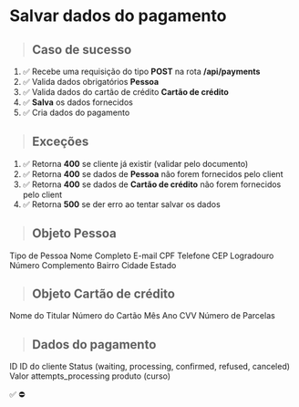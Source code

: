 # Salvar dados do pagamento

> ## Caso de sucesso

1. ✅ Recebe uma requisição do tipo **POST** na rota **/api/payments**
2. ✅ Valida dados obrigatórios **Pessoa**
3. ✅ Valida dados do cartão de crédito **Cartão de crédito**
4. ✅ **Salva** os dados fornecidos
5. ✅ Cria dados do pagamento

> ## Exceções
1. ✅ Retorna **400** se  cliente já existir (validar pelo documento)
2. ✅ Retorna **400** se  dados de **Pessoa** não forem fornecidos pelo client
3. ✅ Retorna **400** se  dados de  **Cartão de crédito** não forem fornecidos pelo client
4. ✅ Retorna **500** se der erro ao tentar salvar os dados


> ## Objeto Pessoa
Tipo de Pessoa
Nome Completo
E-mail
CPF
Telefone
CEP
Logradouro
Número 
Complemento
Bairro 
Cidade 
Estado 

> ## Objeto Cartão de crédito
Nome do Titular
Número do Cartão
Mês 
Ano
CVV
Número de Parcelas

> ## Dados do pagamento
ID
ID do cliente
Status (waiting, processing, confirmed, refused, canceled)
Valor
attempts_processing
produto (curso)

✅
⛔